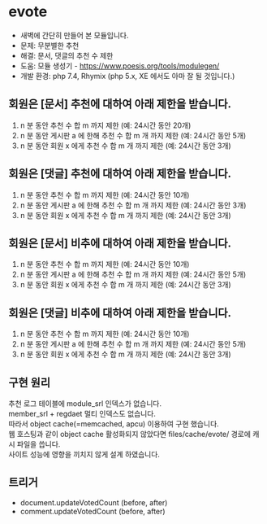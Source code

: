 # evote
- 새벽에 간단히 만들어 본 모듈입니다.
- 문제: 무분별한 추천
- 해결: 문서, 댓글의 추천 수 제한
- 도움: 모듈 생성기 - https://www.poesis.org/tools/modulegen/
- 개발 환경: php 7.4, Rhymix (php 5.x, XE 에서도 아마 잘 될 것입니다.)

## 회원은 [문서] 추천에 대하여 아래 제한을 받습니다.
1. n 분 동안 추천 수 합 m 까지 제한 (예: 24시간 동안 20개)
2. n 분 동안 게시판 a 에 한해 추천 수 합 m 개 까지 제한 (예: 24시간 동안 5개)
3. n 분 동안 회원 x 에게 추천 수 합 m 개 까지 제한 (예: 24시간 동안 3개)

## 회원은 [댓글] 추천에 대하여 아래 제한을 받습니다.
1. n 분 동안 추천 수 합 m 까지 제한 (예: 24시간 동안 10개)
2. n 분 동안 게시판 a 에 한해 추천 수 합 m 개 까지 제한 (예: 24시간 동안 3개)
3. n 분 동안 회원 x 에게 추천 수 합 m 개 까지 제한 (예: 24시간 동안 3개)

## 회원은 [문서] 비추에 대하여 아래 제한을 받습니다.
1. n 분 동안 추천 수 합 m 까지 제한 (예: 24시간 동안 10개)
2. n 분 동안 게시판 a 에 한해 추천 수 합 m 개 까지 제한 (예: 24시간 동안 5개)
3. n 분 동안 회원 x 에게 추천 수 합 m 개 까지 제한 (예: 24시간 동안 3개)

## 회원은 [댓글] 비추에 대하여 아래 제한을 받습니다.
1. n 분 동안 추천 수 합 m 까지 제한 (예: 24시간 동안 10개)
2. n 분 동안 게시판 a 에 한해 추천 수 합 m 개 까지 제한 (예: 24시간 동안 5개)
3. n 분 동안 회원 x 에게 추천 수 합 m 개 까지 제한 (예: 24시간 동안 3개)

## 구현 원리
추천 로그 테이블에 module_srl 인덱스가 없습니다.   
member_srl + regdaet 멀티 인덱스도 없습니다.   
따라서 object cache(=memcached, apcu) 이용하여 구현 했습니다.   
웹 호스팅과 같이 object cache 활성화되지 않았다면 files/cache/evote/ 경로에 캐시 파일을 씁니다.   
사이트 성능에 영향을 끼치지 않게 설계 하였습니다.

## 트리거
- document.updateVotedCount (before, after)
- comment.updateVotedCount (before, after)
